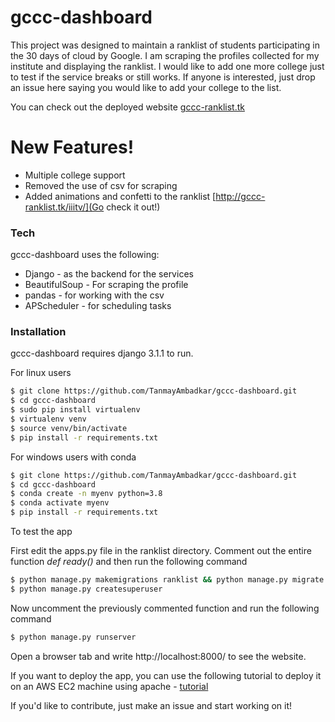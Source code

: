 # gccc-dashboard

This project was designed to maintain a ranklist of students participating in the 30 days of cloud by Google. I am scraping the profiles collected for my institute and displaying the ranklist. I would like to add one more college just to test if the service breaks or still works. If anyone is interested, just drop an issue here saying you would like to add your college to the list.

You can check out the deployed website [gccc-ranklist.tk](Here!)


# New Features!

  - Multiple college support
  - Removed the use of csv for scraping
  - Added animations and confetti to the ranklist [http://gccc-ranklist.tk/iiitv/](Go check it out!)

### Tech

gccc-dashboard uses the following:

* Django - as the backend for the services
* BeautifulSoup - For scraping the profile
* pandas - for working with the csv
* APScheduler - for scheduling tasks


### Installation

gccc-dashboard requires django 3.1.1 to run.

For linux users
```sh
$ git clone https://github.com/TanmayAmbadkar/gccc-dashboard.git
$ cd gccc-dashboard
$ sudo pip install virtualenv
$ virtualenv venv
$ source venv/bin/activate
$ pip install -r requirements.txt
```

For windows users with conda
```sh
$ git clone https://github.com/TanmayAmbadkar/gccc-dashboard.git
$ cd gccc-dashboard
$ conda create -n myenv python=3.8
$ conda activate myenv
$ pip install -r requirements.txt
```

To test the app

First edit the apps.py file in the ranklist directory. Comment out the entire function *def ready()* and then run the following command

```sh
$ python manage.py makemigrations ranklist && python manage.py migrate
$ python manage.py createsuperuser
```
Now uncomment the previously commented function and run the following command
```sh
$ python manage.py runserver
```
Open a browser tab and write http://localhost:8000/ to see the website.

If you want to deploy the app, you can use the following tutorial to deploy it on an AWS EC2 machine using apache - [tutorial](https://medium.com/saarthi-ai/ec2apachedjango-838e3f6014ab) 


If you'd like to contribute, just make an issue and start working on it!

